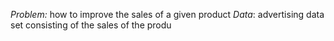 *Problem:* how to improve the sales of a given product 
*Data*: advertising data set consisting of the sales of the produ